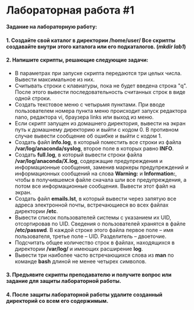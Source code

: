 # Лабораторная работа #1

**Задание на лабораторную работу:**  
#### 1. Создайте свой каталог в директории **/home/user/** Все скрипты создавайте внутри этого каталога или его подкаталогов. (*mkdir lab1*)
#### 2. Напишите скрипты, решающие следующие задачи:
* В параметрах при запуске скрипта передаются три целых числа. Вывести максимальное из них.
* Считывать строки с клавиатуры, пока не будет введена строка "q". После этого вывести
последовательность считанных строк в виде одной строки.
* Создать текстовое меню с четырьмя пунктами. При вводе пользователем номера пункта меню
происходит запуск редактора nano, редактора vi, браузера links или выход из меню.
* Если скрипт запущен из домашнего директория, вывести на экран путь к домашнему директорию и
выйти с кодом 0. В противном случае вывести сообщение об ошибке и выйти с кодом 1.
* Создать файл **info.log**, в который поместить все строки из файла **/var/log/anaconda/syslog**,
второе поле в которых равно **INFO**.
* Создать **full.log**, в который вывести строки файла **/var/log/anaconda/X.log**, содержащие
предупреждения и информационные сообщения, заменив маркеры предупреждений и
информационных сообщений на слова **Warning:** и **Information:**, чтобы в получившемся файле
сначала шли все предупреждения, а потом все информационные сообщения. Вывести этот файл на
экран.
* Создать файл **emails.lst**, в который вывести через запятую все адреса электронной почты,
встречающиеся во всех файлах директории **/etc**.
* Вывести список пользователей системы с указанием их UID, отсортировав по UID. Сведения о
пользователей хранятся в файле **/etc/passwd**. В каждой строке этого файла первое поле – имя
пользователя, третье поле – UID. Разделитель – двоеточие.
* Подсчитать общее количество строк в файлах, находящихся в директории **/var/log/** и имеющих
расширение **log**.
* Вывести три наиболее часто встречающихся слова из **man** по команде **bash** длиной не менее четырех
символов.  
#### 3. Предъявите скрипты преподавателю и получите вопрос или задание для защиты лабораторной работы.
#### 4. После защиты лабораторной работы удалите созданный директорий со всем его содержимым.
